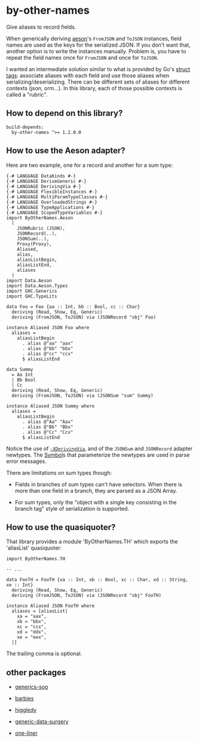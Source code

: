 # by-other-names

Give aliases to record fields.

When generically deriving [aeson](http://hackage.haskell.org/package/aeson)'s
`FromJSON` and `ToJSON` instances, field names are used as the keys for the
serialized JSON. If you don't want that, another option is to write the
instances manually. Problem is, you have to repeat the field names once for
`FromJSON` and once for `ToJSON`.

I wanted an intermediate solution similar to what is provided by Go's [struct
tags](https://www.digitalocean.com/community/tutorials/how-to-use-struct-tags-in-go):
associate aliases with each field and use those aliases when
serializing/deserializing. There can be different sets of aliases for different
contexts (json, orm...). In this library, each of those possible contexts is
called a "rubric".

## How to depend on this library?

```
build-depends:
  by-other-names ^>= 1.2.0.0
```

## How to use the Aeson adapter?

Here are two example, one for a record and another for a sum type:

    {-# LANGUAGE DataKinds #-}
    {-# LANGUAGE DeriveGeneric #-}
    {-# LANGUAGE DerivingVia #-}
    {-# LANGUAGE FlexibleInstances #-}
    {-# LANGUAGE MultiParamTypeClasses #-}
    {-# LANGUAGE OverloadedStrings #-}
    {-# LANGUAGE TypeApplications #-}
    {-# LANGUAGE ScopedTypeVariables #-}
    import ByOtherNames.Aeson
      ( 
        JSONRubric (JSON),
        JSONRecord(..),
        JSONSum(..),
        Proxy(Proxy),
        Aliased,
        alias,
        aliasListBegin,
        aliasListEnd,
        aliases
      )
    import Data.Aeson
    import Data.Aeson.Types
    import GHC.Generics
    import GHC.TypeLits

    data Foo = Foo {aa :: Int, bb :: Bool, cc :: Char}
      deriving (Read, Show, Eq, Generic)
      deriving (FromJSON, ToJSON) via (JSONRecord "obj" Foo)

    instance Aliased JSON Foo where
      aliases =
        aliasListBegin
          . alias @"aa" "aax"
          . alias @"bb" "bbx"
          . alias @"cc" "ccx"
          $ aliasListEnd

    data Summy
      = Aa Int
      | Bb Bool
      | Cc
      deriving (Read, Show, Eq, Generic)
      deriving (FromJSON, ToJSON) via (JSONSum "sum" Summy)

    instance Aliased JSON Summy where
      aliases =
        aliasListBegin
          . alias @"Aa" "Aax"
          . alias @"Bb" "Bbx"
          . alias @"Cc" "Ccx"
          $ aliasListEnd

Notice the use of
[`-XDerivingVia`](https://downloads.haskell.org/ghc/latest/docs/html/users_guide/glasgow_exts.html?highlight=derivingvia#extension-DerivingVia),
and of the `JSONSum` and `JSONRecord` adapter newtypes. The
[Symbol](http://hackage.haskell.org/package/base-4.14.0.0/docs/GHC-TypeLits.html#t:Symbol)s
that parameterize the newtypes are used in parse error messages.

There are limitations on sum types though:

- Fields in branches of sum types can't have selectors. When there is more than one field in a branch, they are parsed as a JSON Array.

- For sum types, only the "object with a single key consisting in the branch tag" style of serialization is supported.

## How to use the quasiquoter?

That library provides a module 'ByOtherNames.TH' which exports the 'aliasList'
quasiquoter:

    import ByOtherNames.TH

    -- ...

    data FooTH = FooTH {xa :: Int, xb :: Bool, xc :: Char, xd :: String, xe :: Int}
      deriving (Read, Show, Eq, Generic)
      deriving (FromJSON, ToJSON) via (JSONRecord "obj" FooTH)

    instance Aliased JSON FooTH where
      aliases = [aliasList| 
        xa = "aax",
        xb = "bbx",
        xc = "ccx",
        xd = "ddx",
        xe = "eex",
      |]

The trailing comma is optional.

## other packages

- [generics-sop]()

- [barbies](https://hackage.haskell.org/package/barbies)

- [higgledy](https://hackage.haskell.org/package/higgledy)

- [generic-data-surgery](https://hackage.haskell.org/package/generic-data-surgery)

- [one-liner](https://hackage.haskell.org/package/one-liner)



